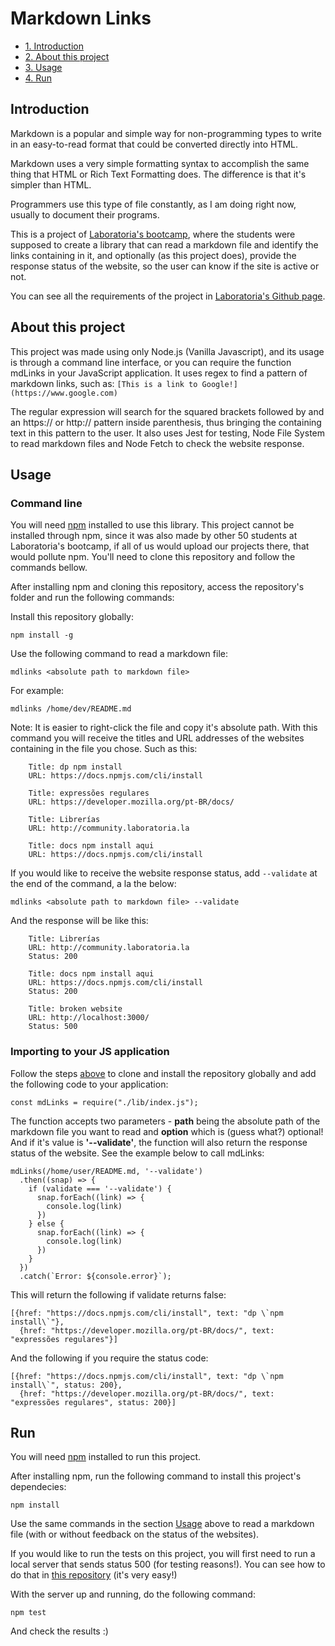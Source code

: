 # Markdown Links

* [1. Introduction](#Introduction)
* [2. About this project](#About-this-project)
* [3. Usage](#Usage)
* [4. Run](#Run)

## Introduction

Markdown is a popular and simple way for non-programming types to write in an easy-to-read format that could be converted directly into HTML.

Markdown uses a very simple formatting syntax to accomplish the same thing that HTML or Rich Text Formatting does. The difference is that it's simpler than HTML.

Programmers use this type of file constantly, as I am doing right now, usually to document their programs.

This is a project of [Laboratoria's bootcamp](https://www.instagram.com/laboratoria_br/), where the students were supposed to create a library that can read a markdown file and identify the links containing in it, and optionally (as this project does), provide the response status of the website, so the user can know if the site is active or not.

You can see all the requirements of the project in [Laboratoria's Github page](https://github.com/Laboratoria/SAP003-md-links).

## About this project

This project was made using only Node.js (Vanilla Javascript), and its usage is through a command line interface, or you can require the function mdLinks in your JavaScript application.
It uses regex to find a pattern of markdown links, such as:
`[This is a link to Google!](https://www.google.com)`

The regular expression will search for the squared brackets followed by and an https:// or http:// pattern inside parenthesis, thus bringing the containing text in this pattern to the user.
It also uses Jest for testing, Node File System to read markdown files and Node Fetch to check the website response.

## Usage

### Command line
You will need [npm](https://www.npmjs.com/) installed to use this library.
This project cannot be installed through npm, since it was also made by other 50 students at Laboratoria's bootcamp, if all of us would upload our projects there, that would pollute npm. You'll need to clone this repository and follow the commands bellow.

After installing npm and cloning this repository, access the repository's folder and run the following commands:

Install this repository globally:

`npm install -g`

Use the following command to read a markdown file:

`mdlinks <absolute path to markdown file>`

For example:

`mdlinks /home/dev/README.md`

Note: It is easier to right-click the file and copy it's absolute path.
With this command you will receive the titles and URL addresses of the websites containing in the file you chose. Such as this:

```
    Title: dp npm install
    URL: https://docs.npmjs.com/cli/install

    Title: expressões regulares
    URL: https://developer.mozilla.org/pt-BR/docs/

    Title: Librerías
    URL: http://community.laboratoria.la

    Title: docs npm install aqui
    URL: https://docs.npmjs.com/cli/install
```

If you would like to receive the website response status, add `--validate` at the end of the command, a la the below:

`mdlinks <absolute path to markdown file> --validate`

And the response will be like this:

```
    Title: Librerías
    URL: http://community.laboratoria.la
    Status: 200

    Title: docs npm install aqui
    URL: https://docs.npmjs.com/cli/install
    Status: 200

    Title: broken website
    URL: http://localhost:3000/
    Status: 500
```

### Importing to your JS application

Follow the steps [above](#Usage) to clone and install the repository globally and add the following code to your application:

`const mdLinks = require("./lib/index.js");`

The function accepts two parameters - **path** being the absolute path of the markdown file you want to read and **option** which is (guess what?) optional! And if it's value is **'--validate'**, the function will also return the response status of the website.
See the example below to call mdLinks:

```
mdLinks(/home/user/README.md, '--validate')
  .then((snap) => {
    if (validate === '--validate') {
      snap.forEach((link) => { 
        console.log(link)
      })
    } else {
      snap.forEach((link) => { 
        console.log(link)
      })
    }
  })
  .catch(`Error: ${console.error}`);
  ```

This will return the following if validate returns false:

```
[{href: "https://docs.npmjs.com/cli/install", text: "dp \`npm install\`"},
  {href: "https://developer.mozilla.org/pt-BR/docs/", text: "expressões regulares"}]
```

And the following if you require the status code:

```
[{href: "https://docs.npmjs.com/cli/install", text: "dp \`npm install\`", status: 200},
  {href: "https://developer.mozilla.org/pt-BR/docs/", text: "expressões regulares", status: 200}]
```

## Run

You will need [npm](https://www.npmjs.com/) installed to run this project.

After installing npm, run the following command to install this project's dependecies:

`npm install`

Use the same commands in the section [Usage](#Usage) above to read a markdown file (with or without feedback on the status of the websites).

If you would like to run the tests on this project, you will first need to run a local server that sends status 500 (for testing reasons!). You can see how to do that in [this repository](https://github.com/maryplank/broken-site) (it's very easy!)

With the server up and running, do the following command:

`npm test`

And check the results :)
